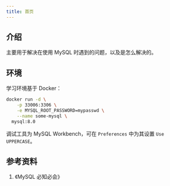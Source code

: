 ```yaml
---
title: 首页
---
```


## 介绍

主要用于解决在使用 MySQL 时遇到的问题，以及是怎么解决的。



## 环境

学习环境基于 Docker：

```bash
docker run -d \
	-p 33006:3306 \
	-e MYSQL_ROOT_PASSWORD=mypasswd \
	--name some-mysql \
  mysql:8.0
```

调试工具为 MySQL Workbench，可在 `Preferences` 中为其设置 `Use UPPERCASE`。



## 参考资料

1. 《MySQL 必知必会》